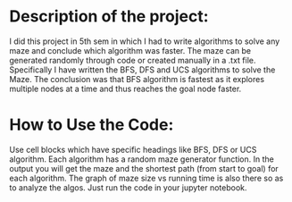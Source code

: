 # Description of the project:
I did this project in 5th sem in which I had to write algorithms to solve any maze and conclude which algorithm was faster.
The maze can be generated randomly through code or created manually in a .txt file.
Specifically I have written the BFS, DFS and UCS algorithms to solve the Maze.
The conclusion was that BFS algorithm is fastest as it explores multiple nodes at a time and thus reaches 
the goal node faster.

# How to Use the Code:
Use cell blocks which have specific headings like BFS, DFS or UCS algorithm.
Each algorithm has a random maze generator function.
In the output you will get the maze and the shortest path (from start to goal) for each algorithm.
The graph of maze size vs running time is also there so as to analyze the algos. 
Just run the code in your jupyter notebook.
